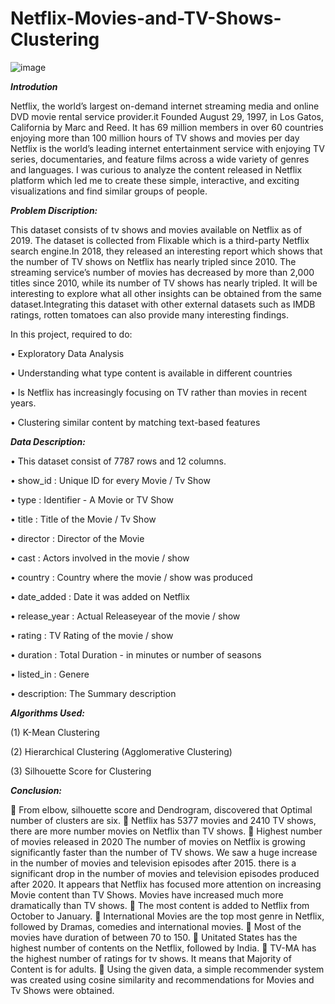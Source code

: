 # Netflix-Movies-and-TV-Shows-Clustering

![image](https://user-images.githubusercontent.com/112719599/211166673-db2cb884-0863-4c8f-a193-28a56696f535.png)


_**Introdution**_

Netflix, the world’s largest on-demand internet streaming media and online DVD movie rental service provider.it Founded August 29, 1997, in Los Gatos, California by Marc and Reed. It has 69 million members in over 60 countries enjoying more than 100 million hours of TV shows and movies per day Netflix is the world’s leading internet entertainment service with enjoying TV series, documentaries, and feature films across a wide variety of genres and languages. I was curious to analyze the content released in Netflix platform which led me to create these simple, interactive, and exciting visualizations and find similar groups of people.

_**Problem Discription:**_

This dataset consists of tv shows and movies available on Netflix as of 2019. The dataset is collected from Flixable which is a third-party Netflix search engine.In 2018, they released an interesting report which shows that the number of TV shows on Netflix has nearly tripled since 2010. The streaming service’s number of movies has decreased by more than 2,000 titles since 2010, while its number of TV shows has nearly tripled. It will be interesting to explore what all other insights can be obtained from the same dataset.Integrating this dataset with other external datasets such as IMDB ratings, rotten tomatoes can also provide many interesting findings.

In this project, required to do:

•	Exploratory Data Analysis

•	Understanding what type content is available in different countries

•	Is Netflix has increasingly focusing on TV rather than movies in recent years.

•	Clustering similar content by matching text-based features


_**Data Description:**_

•	This dataset consist of 7787 rows and 12 columns.

•	show_id : Unique ID for every Movie / Tv Show

•	type : Identifier - A Movie or TV Show

•	title : Title of the Movie / Tv Show

•	director : Director of the Movie

•	cast : Actors involved in the movie / show

•	country : Country where the movie / show was produced

•	date_added : Date it was added on Netflix

•	release_year : Actual Releaseyear of the movie / show

•	rating : TV Rating of the movie / show

•	duration : Total Duration - in minutes or number of seasons

•	listed_in : Genere

•	description: The Summary description

_**Algorithms Used:**_

(1) K-Mean Clustering

(2) Hierarchical Clustering (Agglomerative Clustering)

(3) Silhouette Score for Clustering


_**Conclusion:**_

	From elbow, silhouette score and Dendrogram, discovered that Optimal number of clusters are six.
	Netflix has 5377 movies and 2410 TV shows, there are more number movies on Netflix than TV shows.
	Highest number of movies released in 2020 The number of movies on Netflix is growing significantly faster than the number of TV shows. We saw a huge increase in the number of movies and television episodes after 2015. there is a significant drop in the number of movies and television episodes produced after 2020. It appears that Netflix has focused more attention on increasing Movie content than TV Shows. Movies have increased much more dramatically than TV shows.
	The most content is added to Netflix from October to January.
	International Movies are the top most genre in Netflix, followed by Dramas, comedies and international movies.
	Most of the movies have duration of between 70 to 150.
	Unitated States has the highest number of contents on the Netflix, followed by India.
	TV-MA has the highest number of ratings for tv shows. It means that Majority of Content is for adults.
	Using the given data, a simple recommender system was created using cosine similarity and recommendations for Movies and Tv Shows were obtained.
